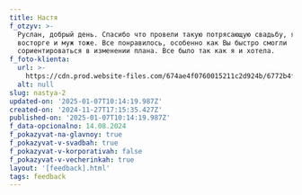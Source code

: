 ```yaml
---
title: Настя
f_otzyv: >-
  Руслан, добрый день. Спасибо что провели такую потрясающую свадьбу, я в
  восторге и муж тоже. Все понравилось, особенно как Вы быстро смогли
  сориентироваться в изменении плана. Все было так как я и хотела.
f_foto-klienta:
  url: >-
    https://cdn.prod.website-files.com/674ae4f0760015211c2d924b/6772b4fd8e81f105f8afafbf_photo_2024-12-29_23-24-20.jpg
  alt: null
slug: nastya-2
updated-on: '2025-01-07T10:14:19.987Z'
created-on: '2024-11-27T17:15:35.427Z'
published-on: '2025-01-07T10:14:19.987Z'
f_data-opcionalno: 14.08.2024
f_pokazyvat-na-glavnoy: true
f_pokazyvat-v-svadbah: true
f_pokazyvat-v-korporativah: false
f_pokazyvat-v-vecherinkah: true
layout: '[feedback].html'
tags: feedback
---
```



